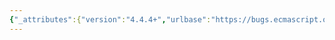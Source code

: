 ```yaml
---
{"_attributes":{"version":"4.4.4+","urlbase":"https://bugs.ecmascript.org/","maintainer":"dherman@mozilla.com"},"bug":{"bug_id":2185,"creation_ts":"2013-11-04 07:58:00 -0800","short_desc":"12.1.5  Object Initialiser: \"yield\" parameter not propagated to PropertyName","delta_ts":"2013-11-08 13:08:41 -0800","product":"Draft for 6th Edition","component":"technical issue","version":"Rev 20: October 28, 2013 Draft","rep_platform":"All","op_sys":"All","bug_status":"RESOLVED","resolution":"FIXED","priority":"Normal","bug_severity":"normal","everconfirmed":true,"reporter":{"uid":"andrebargull","name":"André Bargull"},"assigned_to":{"uid":"allen","name":"Allen Wirfs-Brock"},"long_desc":[{"commentid":6425,"comment_count":0,"who":{"uid":"andrebargull","name":"André Bargull"},"bug_when":"2013-11-04 07:58:38 -0800","thetext":"12.1.5  Object Initialiser, production `PropertyDefinition[yield]`.\n\nPropagate \"yield\" parameter to PropertyName, otherwise the keyword \"yield\" is always treated as an IdentifierReference in ComputedPropertyNames.\n\nAlso propagate to MethodDefinition (cf. bug 2184)."},{"commentid":6435,"comment_count":1,"who":{"uid":"allen","name":"Allen Wirfs-Brock"},"bug_when":"2013-11-04 08:27:02 -0800","thetext":"fixed in rev21 editor's draft"},{"commentid":6501,"comment_count":2,"who":{"uid":"allen","name":"Allen Wirfs-Brock"},"bug_when":"2013-11-08 13:08:41 -0800","thetext":"fixed in rev21 draft"}]}}
---
```

